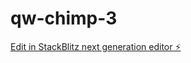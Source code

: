 # qw-chimp-3

[Edit in StackBlitz next generation editor ⚡️](https://stackblitz.com/~/github.com/amithcabraal/qw-chimp-3)